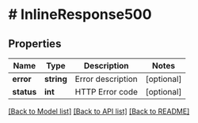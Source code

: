 # # InlineResponse500

## Properties

Name | Type | Description | Notes
------------ | ------------- | ------------- | -------------
**error** | **string** | Error description | [optional] 
**status** | **int** | HTTP Error code | [optional] 

[[Back to Model list]](../../README.md#documentation-for-models) [[Back to API list]](../../README.md#documentation-for-api-endpoints) [[Back to README]](../../README.md)



